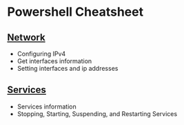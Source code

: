 # Powershell Cheatsheet

## [Network](https://github.com/percyfoxley/ps-cheatsheet/blob/main/Network.md)
  - Configuring IPv4
  - Get interfaces information
  - Setting interfaces and ip addresses

## [Services](https://github.com/percyfoxley/ps-cheatsheet/blob/main/Services.md)
  - Services information
  - Stopping, Starting, Suspending, and Restarting Services
